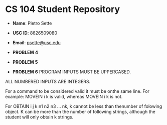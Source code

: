 # CS 104 Student Repository

- **Name**: Pietro Sette
- **USC ID**: 8626509080
- **Email**: psette@usc.edu
- **PROBLEM 4**


- **PROBLEM 5**

- **PROBLEM 6** 
PROGRAM INPUTS MUST BE UPPERCASED.

ALL NUMBERED INPUTS ARE INTEGERS.

For a command to be considered valid it must be onthe same line. For example:
MOVEIN i k
is valid, whereas
MOVEIN i
k
is not.

For OBTAIN i j k n1 n2 n3 ... nk, k cannot be less than thenumber of folowing object. K can be more than the number of following strings, although the student will only obtain k strings.


